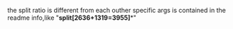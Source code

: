 the split ratio is different from each outher
specific args is contained in the readme info,like "**split[2636+1319=3955]***"